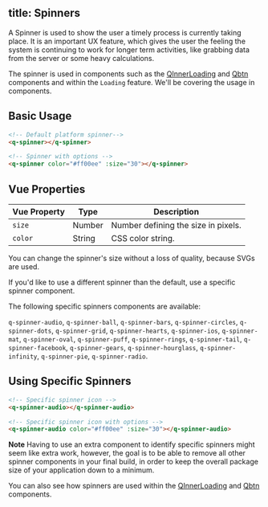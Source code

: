 title: Spinners
---
A Spinner is used to show the user a timely process is currently taking place. It is an important UX feature, which gives the user the feeling the system is continuing to work for longer term activities, like grabbing data from the server or some heavy calculations.   

The spinner is used in components such as the [QInnerLoading](inner-loading.html) and [Qbtn](buttons.html) components and within the `Loading` feature. We'll be covering the usage in components. 

<input type="hidden" data-fullpage-demo="web-components/spinner">

## Basic Usage
``` html
<!-- Default platform spinner-->
<q-spinner></q-spinner>

<!-- Spinner with options -->
<q-spinner color="#ff00ee" :size="30"></q-spinner>

```

## Vue Properties
| Vue Property | Type | Description |
| --- | --- | --- |
| `size` | Number | Number defining the size in pixels. |
| `color` | String | CSS color string. |

You can change the spinner's size without a loss of quality, because SVGs are used.

If you'd like to use a different spinner than the default, use a specific spinner component. 

The following specific spinners components are available:

 `q-spinner-audio`, `q-spinner-ball`, `q-spinner-bars`, `q-spinner-circles`, `q-spinner-dots`, `q-spinner-grid`, `q-spinner-hearts`, `q-spinner-ios`, `q-spinner-mat`, `q-spinner-oval`, `q-spinner-puff`, `q-spinner-rings`, `q-spinner-tail`, `q-spinner-facebook`, `q-spinner-gears`, `q-spinner-hourglass`, `q-spinner-infinity`, `q-spinner-pie`, `q-spinner-radio`.


## Using Specific Spinners

```html
<!-- Specific spinner icon -->
<q-spinner-audio></q-spinner-audio>

<!-- Specific spinner icon with options -->
<q-spinner-audio color="#ff00ee" :size="30"></q-spinner-audio>

```

**Note**
Having to use an extra component to identify specific spinners might seem like extra work, however, the goal is to be able to remove all other spinner components in your final build, in order to keep the overall package size of your application down to a minimum.  

You can also see how spinners are used within the [QInnerLoading](inner-loading.html) and [Qbtn](buttons.html) components.